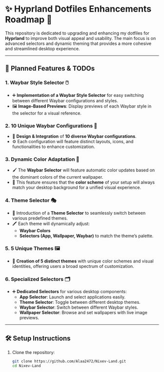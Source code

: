 # ✨ **Hyprland Dotfiles Enhancements Roadmap** 🚀

This repository is dedicated to upgrading and enhancing my dotfiles for **Hyprland** to improve both visual appeal and usability. The main focus is on advanced selectors and dynamic theming that provides a more cohesive and streamlined desktop experience.

---

## 📝 **Planned Features & TODOs**

### **1. Waybar Style Selector 🖱️**
- ➕ **Implementation of a Waybar Style Selector** for easy switching between different Waybar configurations and styles.
- 🖼️ **Image-Based Previews**: Display previews of each Waybar style in the selector for a visual reference.

### **2. 10 Unique Waybar Configurations 🎨**
- 🌟 **Design & Integration** of **10 diverse Waybar configurations**.
- ⚙️ Each configuration will feature distinct layouts, icons, and functionalities to enhance customization.

### **3. Dynamic Color Adaptation 🌈**
- 🖌️ The **Waybar Selector** will feature automatic color updates based on the dominant colors of the current wallpaper.
- 🔄 This feature ensures that the **color scheme** of your setup will always match your desktop background for a unified visual experience.

### **4. Theme Selector 🎭**
- 🧩 Introduction of a **Theme Selector** to seamlessly switch between various predefined themes.
- 🖍️ Each theme will dynamically adjust:
  - **Waybar Colors**
  - **Selectors (App, Wallpaper, Waybar)** to match the theme’s palette.

### **5. 5 Unique Themes 🖼️**
- 🎨 **Creation of 5 distinct themes** with unique color schemes and visual identities, offering users a broad spectrum of customization.

### **6. Specialized Selectors 🗂️**
- ➕ **Dedicated Selectors** for various desktop components:
  - **App Selector**: Launch and select applications easily.
  - **Theme Selector**: Toggle between different desktop themes.
  - **Waybar Selector**: Switch between different Waybar styles.
  - **Wallpaper Selector**: Browse and set wallpapers with live image previews.

---

## 🛠️ **Setup Instructions**

1. Clone the repository:
   ```bash
   git clone https://github.com/Alaa2472/Nixev-Land.git
   cd Nixev-Land

